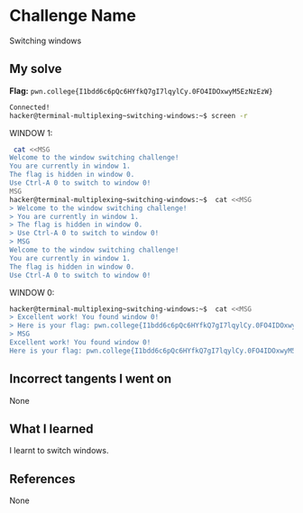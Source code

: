 # Challenge Name
Switching windows

## My solve
**Flag:** `pwn.college{I1bdd6c6pQc6HYfkQ7gI7lqylCy.0FO4IDOxwyM5EzNzEzW}`


```bash
Connected!
hacker@terminal-multiplexing~switching-windows:~$ screen -r

```
WINDOW 1:
```bash
 cat <<MSG
Welcome to the window switching challenge!
You are currently in window 1.
The flag is hidden in window 0.
Use Ctrl-A 0 to switch to window 0!
MSG
hacker@terminal-multiplexing~switching-windows:~$  cat <<MSG
> Welcome to the window switching challenge!
> You are currently in window 1.
> The flag is hidden in window 0.
> Use Ctrl-A 0 to switch to window 0!
> MSG
Welcome to the window switching challenge!
You are currently in window 1.
The flag is hidden in window 0.
Use Ctrl-A 0 to switch to window 0!
```
WINDOW 0:

```bash
hacker@terminal-multiplexing~switching-windows:~$  cat <<MSG
> Excellent work! You found window 0!
> Here is your flag: pwn.college{I1bdd6c6pQc6HYfkQ7gI7lqylCy.0FO4IDOxwyM5EzNzEzW}
> MSG
Excellent work! You found window 0!
Here is your flag: pwn.college{I1bdd6c6pQc6HYfkQ7gI7lqylCy.0FO4IDOxwyM5EzNzEzW}

```

## Incorrect tangents I went on
None

## What I learned
I learnt to switch windows.

## References 
None
